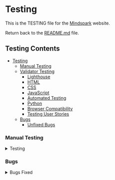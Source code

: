 # Testing

This is the TESTING file for the [Mindspark](https://mind-spark-139c9f977593.herokuapp.com/) website.

Return back to the [README.md](README.md) file.


## Testing Contents  
  
- [Testing](#testing)
  - [Manual Testing](#manual-testing)
  - [Validator Testing](#validator-testing)
    - [Lighthouse](#lighthouse)
    - [HTML](#html)
    - [CSS](#css)
    - [JavaScript](#javascript)
    - [Automated Testing](#automated-testing)
    - [Python](#python)
    - [Browser Compatibility](#browser-compatibility)
    - [Testing User Stories](#testing-user-stories)
  - [Bugs](#bugs)
    - [Unfixed Bugs](#unfixed-bugs)


### Manual Testing

<details>
<summary>Testing</summary>
<br>
 

| **Page Name**       | **Action**                                           | **Expected Behavior**                                               | **Pass/Fail** |
|---------------------|------------------------------------------------------|----------------------------------------------------------------------|--------------|
| **Base**       | Click on the contact icon                            | Redirects to the contact page                                         | ✅ Pass      |
| **Base**       | Use the search bar                                   | Allows users to search for content successfully                      | ✅ Pass      |
| **Base**       | Click on navigation links                            | Navigates to the respective pages                                    | ✅ Pass      |
| **Base**       | Click on the website logo                           | Redirects to the home page                                           | ✅ Pass      |
| **Base**       | Open on smaller screens                              | Displays a responsive hamburger menu                                | ✅ Pass      |
| **Base**       | Check for favicon                                    | Favicon is properly displayed                                       | ✅ Pass      |
| **Home**       | View the homepage carousel                          | Three sliding images transition smoothly                            | ✅ Pass      |
| **Home**       | View the About section                              | Displays images and a "Shop" button linking to the shop page        | ✅ Pass      |
| **Home**       | View Latest Blogs section                           | Blog content is displayed with a "Read Blog" button                 | ✅ Pass      |
| **Home**       | Click "Read Blog" button                            | Navigates to the respective blog page                               | ✅ Pass      |
| **Home**       | Submit a testimonial                               | Redirects to login page if user is unauthenticated                  | ✅ Pass      |
| **Home**       | Submit a testimonial (authenticated user)           | User can leave a review through a form                              | ✅ Pass      |
| **Home**       | Edit or delete own testimonial                      | Users can modify or remove their own reviews                        | ✅ Pass      |
| **Home**       | View testimonials                                   | All users (authenticated & unauthenticated) can see reviews         | ✅ Pass      |
| **Footer (Base)** | Click on social media links                     | Redirects to respective social media platforms                      | ✅ Pass      |
| **Footer (Base)** | Click on Privacy Policy link                     | Navigates to the Privacy Policy page                                | ✅ Pass      |
| **Footer (Base)** | Check for free delivery message                  | "Free Delivery on Orders Above €50" message is visible              | ✅ Pass      |
| **Blog Page**       | Admin adds new blog post                           | UI allows adding a blog post with title, content, and image         | ✅ Pass      |
| **Blog Page**       | Admin saves blog post as draft                     | Blog remains hidden from public view                                | ✅ Pass      |
| **Blog Page**       | Admin publishes blog post                          | Blog becomes visible to all users                                  | ✅ Pass      |
| **Blog Page**       | Admin edits a blog post                            | UI allows editing the title, content, and image                     | ✅ Pass      |
| **Blog Page**       | Admin deletes a blog post                          | Blog is removed from the system                                    | ✅ Pass      |
| **Blog Page**       | Click "Cancel" while editing                       | Redirects to blog list without saving changes                      | ✅ Pass      |
| **Blog Page**       | View blog posts                                    | Only published blog posts are visible to all users                  | ✅ Pass      |
| **Shop Page**           | View all products                                  | Displays all available products with images, name, and price    | ✅ Pass      |
| **Shop Page**           | Click on a product                                | Redirects to the product detail page                            | ✅ Pass      |
| **Product Detail Page** | View product details                              | Displays product image, description, price, and "Add to Cart" button | ✅ Pass      |
| **Product Detail Page** | Click "Add to Cart"                               | Product is added to the cart                                    | ✅ Pass      |
| **Product Detail Page** | View related products                             | Displays other recommended products                             | ✅ Pass      |
| **Login Page**         | Enter valid credentials and submit                 | User is logged in successfully                                 | ✅ Pass      |
| **Login Page**         | Enter invalid credentials                          | Error message is displayed                                    | ✅ Pass      |
| **Logout**            | Click logout button                                | User is logged out and redirected to the home page            | ✅ Pass      |
| **Signup Page**       | Enter valid details and submit                     | User is registered successfully and logged in                  | ✅ Pass      |
| **Signup Page**       | Enter invalid/missing details                      | Error messages are displayed                                  | ✅ Pass      |
| **FAQs Page**        | View FAQs section                                  | All questions and answers are displayed                        | ✅ Pass      |
| **My Profile Page**  | View profile details                              | Displays user details with an option to edit                   | ✅ Pass      |
| **My Profile Page**  | Update profile information                         | Changes are saved successfully                                 | ✅ Pass      |
| **Update Password**  | Change password successfully                       | User can log in with a new password                           | ✅ Pass      |
| **Delete Account**   | Click "Delete Account" and confirm                 | Account is permanently removed                                | ✅ Pass      |
| **Wishlist Page**    | Click "Add to Wishlist" (Unauthenticated user)     | Redirects to login page                                       | ✅ Pass      |
| **Wishlist Page**    | Click "Add to Wishlist" (Authenticated user)       | Product is saved to the wishlist                              | ✅ Pass      |
| **Wishlist Page**    | View wishlist                                      | Displays saved products                                      | ✅ Pass      |
| **Wishlist Page**    | Remove product from wishlist                       | Product is removed successfully                              | ✅ Pass      |
| **Cart Page**        | View cart                                          | Displays all added products with quantity and total price    | ✅ Pass      |
| **Cart Page**        | Update product quantity                            | Price updates accordingly                                   | ✅ Pass      |
| **Cart Page**        | Remove product from cart                           | Product is removed successfully                            | ✅ Pass      |
| **Checkout Page**    | Click "Proceed to Checkout"                        | Redirects to checkout page                                  | ✅ Pass      |
| **Checkout Page**    | Enter shipping details and complete order          | Order is placed successfully                                | ✅ Pass      |
| **Checkout Page**    | Enter incorrect details                            | Error messages are displayed                               | ✅ Pass      |
| **Thank You Page**   | View order confirmation message                    | Displays order details and "Continue Shopping" button      | ✅ Pass      |

<hr>

- Mindspark website is tested and verified with no issues in different browsers:
  
  - [Google Chrome](https://www.google.com/intl/en_in/chrome/)
  - [Mozilla Firefox](https://www.mozilla.org/en-US/firefox/)
  - [Microsoft Edge](https://www.microsoft.com/en-us/edge/welcome?form=MA13FJ)

- Mindspark webpage is tested and verified that my website is responsive in various screen devices by using Google chrome web developer tools
  
  - Laptop
  - Tablet
  - Large screen mobile
  - Desktop

<hr>

### Validator Testing

All pages passed through the Lighthouse test

- [Lighthouse test for all Apps in Mobile](read-me/testing-validators/lighthouse-mobile/1.JPG)
- [Lighthouse test for all Apps in Mobile](read-me/testing-validators/lighthouse-mobile/2.JPG)
- [Lighthouse test for all Apps in Mobile](read-me/testing-validators/lighthouse-mobile/3.JPG)
- [Lighthouse test for all Apps in Mobile](read-me/testing-validators/lighthouse-mobile/4.JPG)
- [Lighthouse test for all Apps in Mobile](read-me/testing-validators/lighthouse-mobile/5.JPG)
- [Lighthouse test for all Apps in Mobile](read-me/testing-validators/lighthouse-mobile/6.JPG)
- [Lighthouse test for all Apps in Mobile](read-me/testing-validators/lighthouse-mobile/7.JPG)
- [Lighthouse test for all Apps in Mobile](read-me/testing-validators/lighthouse-mobile/8.JPG)
- [Lighthouse test for all Apps in Mobile](read-me/testing-validators/lighthouse-mobile/9.JPG)
- [Lighthouse test for all Apps in Mobile](read-me/testing-validators/lighthouse-mobile/10.JPG)
- [Lighthouse test for all Apps in Mobile](read-me/testing-validators/lighthouse-mobile/11.JPG)
- [Lighthouse test for all Apps in Mobile](read-me/testing-validators/lighthouse-mobile/12.JPG)
- [Lighthouse test for all Apps in Mobile](read-me/testing-validators/lighthouse-mobile/13.JPG)
- [Lighthouse test for all Apps in Mobile](read-me/testing-validators/lighthouse-mobile/14.JPG)
- [Lighthouse test for all Apps in Mobile](read-me/testing-validators/lighthouse-mobile/15.JPG)
- [Lighthouse test for all Apps in Mobile](read-me/testing-validators/lighthouse-mobile/16.JPG)
- [Lighthouse test for all Apps in Mobile](read-me/testing-validators/lighthouse-mobile/17.JPG)
- [Lighthouse test for all Apps in Mobile](read-me/testing-validators/lighthouse-mobile/18.JPG)

<hr>

- [Lighthouse test for all Apps in Desktop](read-me/testing-validators/lighthouse-desktop/1.JPG)
- [Lighthouse test for all Apps in Desktop](read-me/testing-validators/lighthouse-desktop/2.JPG)
- [Lighthouse test for all Apps in Desktop](read-me/testing-validators/lighthouse-desktop/3.JPG)
- [Lighthouse test for all Apps in Desktop](read-me/testing-validators/lighthouse-desktop/4.JPG)
- [Lighthouse test for all Apps in Desktop](read-me/testing-validators/lighthouse-desktop/5.JPG)
- [Lighthouse test for all Apps in Desktop](read-me/testing-validators/lighthouse-desktop/6.JPG)
- [Lighthouse test for all Apps in Desktop](read-me/testing-validators/lighthouse-desktop/7.JPG)
- [Lighthouse test for all Apps in Desktop](read-me/testing-validators/lighthouse-desktop/8.JPG)
- [Lighthouse test for all Apps in Desktop](read-me/testing-validators/lighthouse-desktop/9.JPG)
- [Lighthouse test for all Apps in Desktop](read-me/testing-validators/lighthouse-desktop/10.JPG)
- [Lighthouse test for all Apps in Desktop](read-me/testing-validators/lighthouse-desktop/11.JPG)
- [Lighthouse test for all Apps in Desktop](read-me/testing-validators/lighthouse-desktop/12.JPG)
- [Lighthouse test for all Apps in Desktop](read-me/testing-validators/lighthouse-desktop/13.JPG)
- [Lighthouse test for all Apps in Desktop](read-me/testing-validators/lighthouse-desktop/14.JPG)
- [Lighthouse test for all Apps in Desktop](read-me/testing-validators/lighthouse-desktop/15.JPG)
- [Lighthouse test for all Apps in Desktop](read-me/testing-validators/lighthouse-desktop/16.JPG)

<hr>

### HTML

All pages have passed through the [W3 Markup HTML Validator](https://validator.w3.org/). I navigated to each page of the deployed site and used the "View Page Source" option to access the HTML code, and validated it in the W3C Markup HTML Validator.

![All pages passed through the HTML validator](read-me/testing-validators/html-validator/1.JPG)

<hr>

### CSS

CSS stylesheet have passed through the [W3 CSS Validator](https://jigsaw.w3.org/css-validator/)

![CSS stylesheet passed through the CSS validator](read-me/testing-validators/css-validator/1.JPG)

<hr>

### JS Hint

JSHint was used to look for errors in js files. No warnings found.

![JS code passed through the JS Hint](read-me/testing-validators/js-hint-validator/1.JPG)
  
<hr>

### Automated Testing

tests.py resulted no issues for my wishlist app and contact app.

![Automated Testing](read-me/testing-validators/automated-test.JPG)


### Python

[CI Python Linter](https://pep8ci.herokuapp.com/#) was used to validate the Python files. Couldn't able to adjust the long characters. I have included some screenshots with the results below.

| Features     	| Models.py                                                   	| Forms.py                                                    	| Admin.py                                                    	| Tests.py                                                 	| Views.py                                                    	| Urls.py                                                     	| Widgets.py                                           	| Contexts.py                                          	| Signals.py                                               	| webhook_handler.py                                       	| webhooks.py                                              	|
|--------------	|-------------------------------------------------------------	|-------------------------------------------------------------	|-------------------------------------------------------------	|----------------------------------------------------------	|-------------------------------------------------------------	|-------------------------------------------------------------	|------------------------------------------------------	|------------------------------------------------------	|----------------------------------------------------------	|----------------------------------------------------------	|----------------------------------------------------------	|
| Home         	| N/A                                                         	| N/A                                                         	| N/A                                                         	| N/A                                                      	| ![Home](read-me/testing-validators/ci-linter/1.jpg)         	| ![Home](read-me/testing-validators/ci-linter/2.jpg)         	| N/A                                                  	| N/A                                                  	| N/A                                                      	| N/A                                                      	| N/A                                                      	|
| Blog         	| ![Blog](read-me/testing-validators/ci-linter/3.jpg)         	| ![Blog](read-me/testing-validators/ci-linter/4.jpg)         	| ![Blog](read-me/testing-validators/ci-linter/5.jpg)         	| N/A                                                      	| ![Blog](read-me/testing-validators/ci-linter/6.jpg)         	| ![Blog](read-me/testing-validators/ci-linter/7.jpg)         	| N/A                                                  	| N/A                                                  	| N/A                                                      	| N/A                                                      	| N/A                                                      	|
| Shop         	| ![Shop](read-me/testing-validators/ci-linter/8.jpg)         	| ![Shop](read-me/testing-validators/ci-linter/9.jpg)         	| ![Shop](read-me/testing-validators/ci-linter/10.jpg)        	| N/A                                                      	| ![Shop](read-me/testing-validators/ci-linter/11.jpg)        	| ![Shop](read-me/testing-validators/ci-linter/12.jpg)        	| ![Shop](read-me/testing-validators/ci-linter/13.jpg) 	| N/A                                                  	| N/A                                                      	| N/A                                                      	| N/A                                                      	|
| Profiles     	| ![Profiles](read-me/testing-validators/ci-linter/14.jpg)    	| ![Profiles](read-me/testing-validators/ci-linter/15.jpg)    	| ![Profiles](read-me/testing-validators/ci-linter/16.jpg)    	| N/A                                                      	| ![Profiles](read-me/testing-validators/ci-linter/17.jpg)    	| ![Profiles](read-me/testing-validators/ci-linter/18.jpg)    	| N/A                                                  	| N/A                                                  	| N/A                                                      	| N/A                                                      	| N/A                                                      	|
| Wishlist     	| ![Wishlist](read-me/testing-validators/ci-linter/19.jpg)    	| N/A                                                         	| ![Wishlist](read-me/testing-validators/ci-linter/20.jpg)    	| ![Wishlist](read-me/testing-validators/ci-linter/21.jpg) 	| ![Wishlist](read-me/testing-validators/ci-linter/22.jpg)    	| ![Wishlist](read-me/testing-validators/ci-linter/23.jpg)    	| N/A                                                  	| N/A                                                  	| N/A                                                      	| N/A                                                      	| N/A                                                      	|
| Cart         	| N/A                                                         	| N/A                                                         	| N/A                                                         	| N/A                                                      	| ![Cart](read-me/testing-validators/ci-linter/24.jpg)        	| ![Cart](read-me/testing-validators/ci-linter/25.jpg)        	| N/A                                                  	| ![Cart](read-me/testing-validators/ci-linter/26.jpg) 	| N/A                                                      	| N/A                                                      	| N/A                                                      	|
| Checkout     	| ![Checkout](read-me/testing-validators/ci-linter/27.jpg)    	| ![Checkout](read-me/testing-validators/ci-linter/28.jpg)    	| ![Checkout](read-me/testing-validators/ci-linter/29.jpg)    	| N/A                                                      	| ![Checkout](read-me/testing-validators/ci-linter/30.jpg)    	| ![Checkout](read-me/testing-validators/ci-linter/31.jpg)    	| N/A                                                  	| N/A                                                  	| ![Checkout](read-me/testing-validators/ci-linter/32.jpg) 	| ![Checkout](read-me/testing-validators/ci-linter/33.jpg) 	| ![Checkout](read-me/testing-validators/ci-linter/34.jpg) 	|
| Contact      	| ![Contact](read-me/testing-validators/ci-linter/35.jpg)     	| ![Contact](read-me/testing-validators/ci-linter/36.jpg)     	| ![Contact](read-me/testing-validators/ci-linter/37.jpg)     	| ![Contact](read-me/testing-validators/ci-linter/38.jpg)  	| ![Contact](read-me/testing-validators/ci-linter/39.jpg)     	| ![Contact](read-me/testing-validators/ci-linter/40.jpg)     	| N/A                                                  	| N/A                                                  	| N/A                                                      	| N/A                                                      	| N/A                                                      	|
| Testimonials 	| ![Testimonial](read-me/testing-validators/ci-linter/41.jpg) 	| ![Testimonial](read-me/testing-validators/ci-linter/42.jpg) 	| ![Testimonial](read-me/testing-validators/ci-linter/43.jpg) 	| N/A                                                      	| ![Testimonial](read-me/testing-validators/ci-linter/44.jpg) 	| ![Testimonial](read-me/testing-validators/ci-linter/45.jpg) 	| N/A                                                  	| N/A                                                  	| N/A                                                      	| N/A                                                      	| N/A                                                      	|
<hr>

### Testing User Stories

User Stories are documented in the Mindspark [GitHub Projects Board](https://github.com/users/klsoundarya/projects/5). User Stories are numbered, with Acceptance Criteria and Tasks detailed within. All features were tested to ensure that they provided the user with the expected output and action.


| User Story                    	| Acceptance Criteria Met? 	| Pass/Fail 	|
|-------------------------------	|--------------------------	|-----------	|
| Home                          	| Yes                      	| Pass      	|
| Navigation                    	| Yes                      	| Pass      	|
| Footer                        	| yes                      	| Pass      	|
| Register Page                 	| Yes                      	| Pass      	|
| Login Page                    	| Yes                      	| Pass      	|
| Logout Page                   	| Yes                      	| Pass      	|
|Shop Page               	| Yes                      	| Pass      	|
| Product-detail Posts               	| Yes                      	| Pass      	|
| Update Password               	| Yes                      	| Pass      	|
| Contact Page                  	| Yes                      	| Pass      	|
| Blog Page                    	| Yes                      	| Pass      	|
| Newsletter subscription                   	| Yes                      	| Pass      	|
| My profile              	| Yes                      	| Pass      	|
| Add a product          	| Yes                      	| Pass      	|
| Wishlist     	| Yes                      	| Pass      	|
| Cart   	| Yes                      	| Pass      	|
| Checkout          	| Yes                      	| Pass      	|
| Thank you checkout 	| Yes                      	| Pass      	|
| Delete Account                      	| Yes                      	| Pass      	|
| Add clear button            	| Yes                      	| Pass       	|
| Add edit/update button for blog           	| Yes                      	| Pass       	|
| Add edit/update button for product          	| Yes                      	| Pass       	|
| Add edit/delete button for testimonial review          	| Yes                      	| Pass       	|

<hr>

</details>

### Bugs

<details>
<summary>Bugs Fixed</summary>
<br>

| No. 	| Bugs                                            	| Notes 	|
|-----	|-------------------------------------------------	|-------	|
| 1.  	| ![Bug 1](read-me/bugs/html-validator/1.JPG)     	| Fixed 	|
| 2.  	| ![Bug 2](read-me/bugs/html-validator/2.JPG)     	| Fixed 	|
| 3.  	| ![Bug 3](read-me/bugs/html-validator/3.JPG)     	| Fixed 	|
| 4.  	| ![Bug 4](read-me/bugs/html-validator/4.JPG)     	| Fixed 	|
| 5.  	| ![Bug 5](read-me/bugs/html-validator/5.JPG)     	| Fixed 	|
| 6.  	| ![Bug 6](read-me/bugs/html-validator/6.JPG)     	| Fixed 	|
| 7. 	  | ![Bug 7](read-me/bugs/js-hint-validator/1.JPG) 	  | Fixed 	|
| 8. 	  | ![Bug 8](read-me/bugs/ci-linter/1.JPG) 	          | Fixed 	|
| 9. 	  | ![Bug 9](read-me/bugs/ci-linter/2.JPG) 	          | Fixed 	|
| 10. 	  | ![Bug 10](read-me/bugs/ci-linter/3.JPG) 	          | Fixed 	|
| 11. 	  | ![Bug 11](read-me/bugs/ci-linter/4.JPG) 	          | Fixed 	|
| 12. 	  | ![Bug 12](read-me/bugs/ci-linter/5.JPG) 	          | Fixed 	|
| 13. 	  | ![Bug 13](read-me/bugs/ci-linter/6.JPG) 	          | Fixed 	|


### Unfixed Bugs

There are no other known bugs to be fixed.

</details>